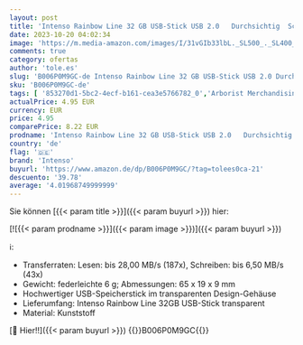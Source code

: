 ```yaml
---
layout: post
title: 'Intenso Rainbow Line 32 GB USB-Stick USB 2.0   Durchsichtig  Schwarz'
date: 2023-10-20 04:02:34
image: 'https://m.media-amazon.com/images/I/31vGIb33lbL._SL500_._SL400_.jpg'
comments: true
category: ofertas
author: 'tole.es'
slug: 'B006P0M9GC-de Intenso Rainbow Line 32 GB USB-Stick USB 2.0 Durchsichtig...'
sku: 'B006P0M9GC-de'
tags: [ '853270d1-5bc2-4ecf-b161-cea3e5766782_0','Arborist Merchandising Root','Computer & Zubehör','Custom Stores','Datenspeicher','Externe Datenspeicher','Self Service','Top-Angebote','USB-Sticks','intenso','🇩🇪', ]
actualPrice: 4.95 EUR
currency: EUR
price: 4.95
comparePrice: 8.22 EUR
prodname: 'Intenso Rainbow Line 32 GB USB-Stick USB 2.0   Durchsichtig  Schwarz'
country: 'de'
flag: '🇩🇪'
brand: 'Intenso'
buyurl: 'https://www.amazon.de/dp/B006P0M9GC/?tag=tolees0ca-21'
descuento: '39.78'
average: '4.01968749999999'
---
```


Sie können [{{< param title >}}]({{< param buyurl >}}) hier:

[![{{< param prodname >}}]({{< param image >}})]({{< param buyurl >}})

ℹ️:

- Transferraten: Lesen: bis 28,00 MB/s (187x), Schreiben: bis 6,50 MB/s (43x)
- Gewicht: federleichte 6 g; Abmessungen: 65 x 19 x 9 mm
- Hochwertiger USB-Speicherstick im transparenten Design-Gehäuse
- Lieferumfang: Intenso Rainbow Line 32GB USB-Stick transparent
- Material: Kunststoff

[🛒 Hier!!]({{< param buyurl >}})
{{<world>}}B006P0M9GC{{</world>}}

